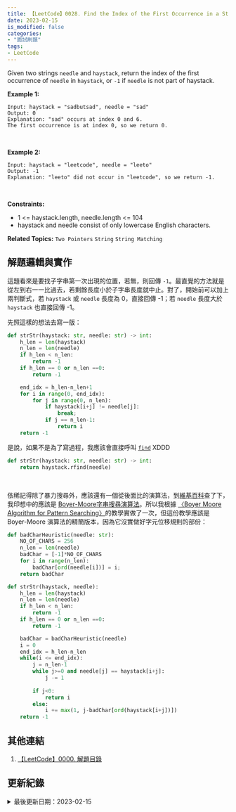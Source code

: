 ```yaml
---
title: 【LeetCode】0028. Find the Index of the First Occurrence in a String
date: 2023-02-15
is_modified: false
categories:
- "面試刷題"
tags:
- LeetCode
--- 
```


Given two strings `needle` and `haystack`, return the index of the first occurrence of `needle` in `haystack`, or `-1` if `needle` is not part of haystack.

<!--more-->

**Example 1:**

```
Input: haystack = "sadbutsad", needle = "sad"
Output: 0
Explanation: "sad" occurs at index 0 and 6.
The first occurrence is at index 0, so we return 0.
```

<br>

**Example 2:**
```
Input: haystack = "leetcode", needle = "leeto"
Output: -1
Explanation: "leeto" did not occur in "leetcode", so we return -1.
```
 
<br>

**Constraints:**  
- 1 <= haystack.length, needle.length <= 104
- haystack and needle consist of only lowercase English characters.

**Related Topics:** `Two Pointers` `String` `String Matching`


## 解題邏輯與實作
這題看來是要找子字串第一次出現的位置，若無，則回傳 `-1`。最直覺的方法就是從左到右一一比過去，若剩餘長度小於子字串長度就中止。對了，開始前可以加上兩判斷式，若 `haystack` 或 `needle` 長度為 0，直接回傳 -1；若 `needle` 長度大於 `haystack` 也直接回傳 -1。

先照這樣的想法去寫一版：

```python
def strStr(haystack: str, needle: str) -> int:
    h_len = len(haystack)
    n_len = len(needle)
    if h_len < n_len:
        return -1
    if h_len == 0 or n_len ==0:
        return -1

    end_idx = h_len-n_len+1  
    for i in range(0, end_idx):
        for j in range(0, n_len):
            if haystack[i+j] != needle[j]:
                break;
            if j == n_len-1:
                return i
    return -1
```            

是說，如果不是為了寫過程，我應該會直接呼叫 [`find`](https://www.w3schools.com/python/ref_string_find.asp) XDDD

```python
def strStr(haystack: str, needle: str) -> int:
    return haystack.rfind(needle)
``` 

<br>

依稀記得除了暴力搜尋外，應該還有一個從後面比的演算法，到[維基百科](https://zh.wikipedia.org/zh-tw/字串搜尋演算法)查了下，我印想中的應該是 [Boyer-Moore字串搜尋演算法](https://zh.wikipedia.org/wiki/博耶-穆尔字符串搜索算法)。所以我根據 [〈Boyer Moore Algorithm for Pattern Searching〉](https://www.geeksforgeeks.org/boyer-moore-algorithm-for-pattern-searching/)的教學實做了一次，但這份教學應該是 Boyer-Moore 演算法的精簡版本，因為它沒實做好字元位移規則的部份：

```python
def badCharHeuristic(needle: str): 
    NO_OF_CHARS = 256
    n_len = len(needle)
    badChar = [-1]*NO_OF_CHARS  
    for i in range(n_len):
        badChar[ord(needle[i])] = i;
    return badChar

def strStr(haystack, needle):
    h_len = len(haystack)
    n_len = len(needle)
    if h_len < n_len:
        return -1
    if h_len == 0 or n_len ==0:
        return -1

    badChar = badCharHeuristic(needle)
    i = 0
    end_idx = h_len-n_len
    while(i <= end_idx):
        j = n_len-1
        while j>=0 and needle[j] == haystack[i+j]:
            j -= 1
      
        if j<0:
            return i
        else:
            i += max(1, j-badChar[ord(haystack[i+j])])    
    return -1
```


## 其他連結
1. [【LeetCode】0000. 解題目錄](/LeetCode-0000-Contents/)



## 更新紀錄
<details class="update_stamp">
  <summary>最後更新日期：2023-02-15</summary>
  <ul>
    <li>2023-02-15 發布</li>
    <li>2023-02-03 完稿</li>
    <li>2023-02-03 起稿</li>
  </ul>
</details>
